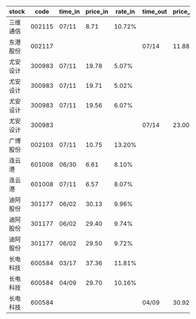 |stock|code|time_in|price_in|rate_in|time_out|price_out|rate_out|person|
|---|---|---|---|---|---|---|---|---|
|三维通信|002115|07/11|8.71|10.72%||||张浩|
|东港股份|002117||||07/14|11.88|14.56%|张浩|
|尤安设计|300983|07/11|19.78|5.07%||||王军|
|尤安设计|300983|07/11|19.71|5.02%||||王军|
|尤安设计|300983|07/11|19.56|6.07%||||王军|
|尤安设计|300983||||07/14|23.00|7.10%|王军|
|广博股份|002103|07/11|10.75|13.20%||||张浩|
|连云港|601008|06/30|6.61|8.10%||||张浩|
|连云港|601008|07/11|6.57|8.07%||||张浩|
|迪阿股份|301177|06/02|30.13|9.96%||||王军|
|迪阿股份|301177|06/02|29.40|9.74%||||王军|
|迪阿股份|301177|06/02|29.50|9.72%||||王军|
|长电科技|600584|03/17|37.36|11.81%||||张浩|
|长电科技|600584|04/09|29.70|10.16%||||张浩|
|长电科技|600584||||04/09|30.92|10.41%|张浩|
